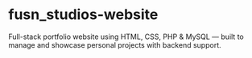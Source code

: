 # fusn_studios-website
Full-stack portfolio website using HTML, CSS, PHP &amp; MySQL — built to manage and showcase personal projects with backend support.
